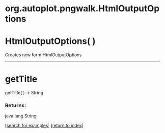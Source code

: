 # org.autoplot.pngwalk.HtmlOutputOptions



# HtmlOutputOptions( )
Creates new form HtmlOutputOptions

***
<a name="getTitle"></a>
# getTitle
getTitle(  ) &rarr; String



### Returns:
java.lang.String


<a href="https://github.com/autoplot/dev/search?q=getTitle&unscoped_q=getTitle">[search for examples]</a>
<a href="https://github.com/autoplot/documentation/blob/master/javadoc/index-all.md">[return to index]</a>

